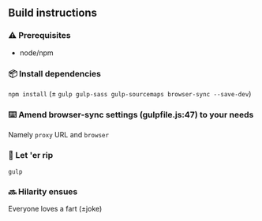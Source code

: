 ## Build instructions

### ⚠️ Prerequisites 

- node/npm

### 📦 Install dependencies

`npm install` (± `gulp gulp-sass gulp-sourcemaps browser-sync --save-dev`)

### ⌨️ Amend browser-sync settings (gulpfile.js:47) to your needs

Namely `proxy` URL and `browser`

### 💨 Let 'er rip 

`gulp`

### 🔜 Hilarity ensues

Everyone loves a fart (±joke)